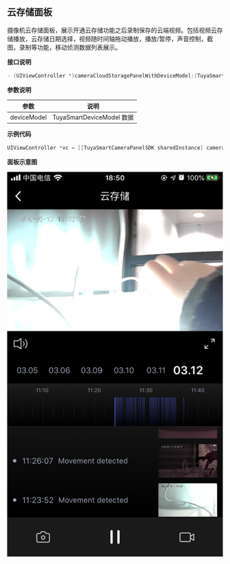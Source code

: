 ## 云存储面板

摄像机云存储面板，展示开通云存储功能之后录制保存的云端视频。包括视频云存储播放，云存储日期选择，视频随时间轴拖动播放，播放/暂停，声音控制，截图，录制等功能，移动侦测数据列表展示。

**接口说明**

```objective-c
- (UIViewController *)cameraCloudStoragePanelWithDeviceModel:(TuyaSmartDeviceModel *)deviceModel;
```

**参数说明**

| 参数        | 说明                      |
| ---------- | ------------------------ |
| deviceModel | TuyaSmartDeviceModel 数据 |

**示例代码**

```objective-c
UIViewController *vc = [[TuyaSmartCameraPanelSDK sharedInstance] cameraCloudStoragePanelWithDeviceModel:deviceModel]
```

**面板示意图**

![云存储面板](./images/camera_panel_cloud.PNG)

